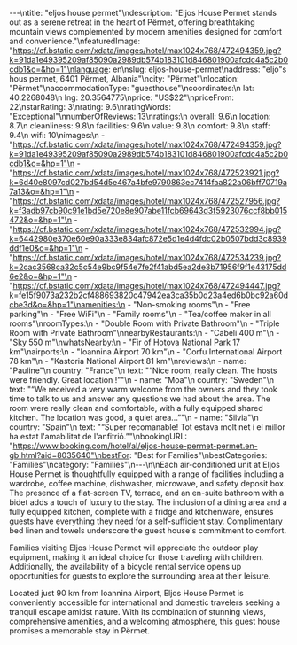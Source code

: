 ---\ntitle: "eljos house permet"\ndescription: "Eljos House Permet stands out as a serene retreat in the heart of Përmet, offering breathtaking mountain views complemented by modern amenities designed for comfort and convenience."\nfeaturedImage: "https://cf.bstatic.com/xdata/images/hotel/max1024x768/472494359.jpg?k=91da1e49395209af85090a2989db574b183101d846801900afcdc4a5c2b0cdb1&o=&hp=1"\nlanguage: en\nslug: eljos-house-permet\naddress: "eljo\"s hous permet, 6401 Përmet, Albania"\ncity: "Përmet"\nlocation: "Përmet"\naccommodationType: "guesthouse"\ncoordinates:\n  lat: 40.2268048\n  lng: 20.3564775\nprice: "US$22"\npriceFrom: 22\nstarRating: 3\nrating: 9.6\nratingWords: "Exceptional"\nnumberOfReviews: 13\nratings:\n  overall: 9.6\n  location: 8.7\n  cleanliness: 9.8\n  facilities: 9.6\n  value: 9.8\n  comfort: 9.8\n  staff: 9.4\n  wifi: 10\nimages:\n  - "https://cf.bstatic.com/xdata/images/hotel/max1024x768/472494359.jpg?k=91da1e49395209af85090a2989db574b183101d846801900afcdc4a5c2b0cdb1&o=&hp=1"\n  - "https://cf.bstatic.com/xdata/images/hotel/max1024x768/472523921.jpg?k=6d40e8097cd027bd54d5e467a4bfe9790863ec7414faa822a06bff70719a7a13&o=&hp=1"\n  - "https://cf.bstatic.com/xdata/images/hotel/max1024x768/472527956.jpg?k=f3adb97cb90c91e1bd5e720e8e907abe11fcb69643d3f5923076ccf8bb015472&o=&hp=1"\n  - "https://cf.bstatic.com/xdata/images/hotel/max1024x768/472532994.jpg?k=6442980e370e60e90a333e834afc872e5d1e4d4fdc02b0507bdd3c8939ddf1e0&o=&hp=1"\n  - "https://cf.bstatic.com/xdata/images/hotel/max1024x768/472534239.jpg?k=2cac3568ca32c5c54e9bc9f54e7fe2f41abd5ea2de3b71956f9f1e43175dd6e2&o=&hp=1"\n  - "https://cf.bstatic.com/xdata/images/hotel/max1024x768/472494447.jpg?k=fe15f9073a232b2cf488693820c47942ea3ca35b0d23a4ed6b0bc92a60dcbe3d&o=&hp=1"\namenities:\n  - "Non-smoking rooms"\n  - "Free parking"\n  - "Free WiFi"\n  - "Family rooms"\n  - "Tea/coffee maker in all rooms"\nroomTypes:\n  - "Double Room with Private Bathroom"\n  - "Triple Room with Private Bathroom"\nnearbyRestaurants:\n  - "Cabeli 400 m"\n  - "Sky 550 m"\nwhatsNearby:\n  - "Fir of Hotova National Park 17 km"\nairports:\n  - "Ioannina Airport 70 km"\n  - "Corfu International Airport 78 km"\n  - "Kastoria National Airport 81 km"\nreviews:\n  - name: "Pauline"\n    country: "France"\n    text: "“Nice room, really clean. The hosts were friendly. Great location !”"\n  - name: "Moa"\n    country: "Sweden"\n    text: "“We received a very warm welcome from the owners and they took time to talk to us and answer any questions we had about the area. The room were really clean and comfortable, with a fully equipped shared kitchen. The location was good, a quiet area...”"\n  - name: "Silvia"\n    country: "Spain"\n    text: "“Super recomanable! Tot estava molt net i el millor ha estat l'amabilitat de l'anfitrió.”"\nbookingURL: "https://www.booking.com/hotel/al/eljos-house-permet-permet.en-gb.html?aid=8035640"\nbestFor: "Best for Families"\nbestCategories: "Families"\ncategory: "Families"\n---\n\nEach air-conditioned unit at Eljos House Permet is thoughtfully equipped with a range of facilities including a wardrobe, coffee machine, dishwasher, microwave, and safety deposit box. The presence of a flat-screen TV, terrace, and an en-suite bathroom with a bidet adds a touch of luxury to the stay. The inclusion of a dining area and a fully equipped kitchen, complete with a fridge and kitchenware, ensures guests have everything they need for a self-sufficient stay. Complimentary bed linen and towels underscore the guest house's commitment to comfort.

Families visiting Eljos House Permet will appreciate the outdoor play equipment, making it an ideal choice for those traveling with children. Additionally, the availability of a bicycle rental service opens up opportunities for guests to explore the surrounding area at their leisure.

Located just 90 km from Ioannina Airport, Eljos House Permet is conveniently accessible for international and domestic travelers seeking a tranquil escape amidst nature. With its combination of stunning views, comprehensive amenities, and a welcoming atmosphere, this guest house promises a memorable stay in Përmet.